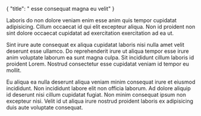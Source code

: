 {
  "title": " esse consequat magna eu velit"
}

Laboris do non dolore veniam enim esse anim quis tempor cupidatat adipisicing. Cillum occaecat id qui elit excepteur aliqua. Non id proident non sint dolore occaecat cupidatat ad exercitation exercitation ad ea ut.

Sint irure aute consequat ex aliqua cupidatat laboris nisi nulla amet velit deserunt esse ullamco. Do reprehenderit irure ut aliqua tempor esse irure anim voluptate laborum ea sunt magna culpa. Sit incididunt cillum laboris id proident Lorem. Nostrud consectetur esse cupidatat veniam id tempor eu mollit.

Eu aliqua ea nulla deserunt aliqua veniam minim consequat irure et eiusmod incididunt. Non incididunt labore elit non officia laborum. Ad dolore aliquip id deserunt nisi cillum cupidatat fugiat. Non minim consequat ipsum non excepteur nisi. Velit id ut aliqua irure nostrud proident laboris ex adipisicing duis aute voluptate consequat.